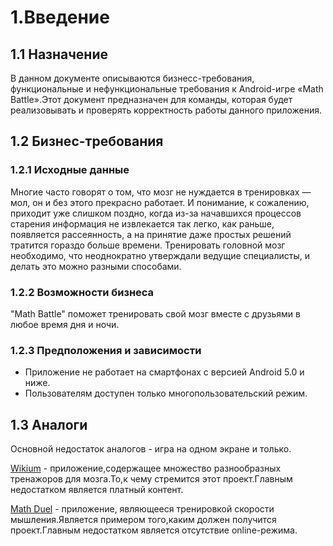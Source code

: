 # 1.Введение
## 1.1 Назначение
В данном документе описываются бизнесс-требования, функциональные и нефункциональные требования к Android-игре «Math Battle».Этот документ 
предназначен для команды, которая будет реализовывать и проверять корректность работы данного приложения.

## 1.2 Бизнес-требования
### 1.2.1 Исходные данные
Многие часто говорят о том, что мозг не нуждается в тренировках — мол, он и без этого прекрасно работает. И понимание, к сожалению, 
приходит уже слишком поздно, когда из-за начавшихся процессов старения информация не извлекается так легко, как раньше, появляется 
рассеянность, а на принятие даже простых решений тратится гораздо больше времени. Тренировать головной мозг необходимо, что неоднократно 
утверждали ведущие специалисты, и делать это можно разными способами.


### 1.2.2 Возможности бизнеса
"Math Battle" поможет тренировать свой мозг вместе с друзьями в любое время дня и ночи.

### 1.2.3 Предположения и зависимости
* Приложение не работает на смартфонах с версией Android 5.0 и ниже.
* Пользователям доступен только многопользовательский режим.

## 1.3 Аналоги
Основной недостаток аналогов - игра на одном экране и только.

[Wikium](https://play.google.com/store/apps/details?id=ru.wikium.android&hl=ru) - приложение,содержащее множество разнообразных тренажоров для мозга.То,к чему стремится этот проект.Главным недостатком является платный контент.

[Math Duel](https://play.google.com/store/apps/details?id=com.mathduel2playersgame.mathgame&hl=ru) - приложение, являющееся тренировкой скорости мышления.Является примером того,каким должен получится проект.Главным недостатком является отсутствие online-режима.
